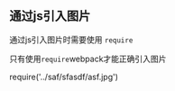 通过js引入图片
-------

通过js引入图片时需要使用 `require`

只有使用`require`webpack才能正确引入图片

require('../saf/sfasdf/asf.jpg')